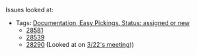 Issues looked at:
- Tags: [Documentation, Easy Pickings, Status: assigned or new](https://code.djangoproject.com/query?status=assigned&status=new&component=Documentation&easy=1&col=id&col=summary&col=status&col=component&col=owner&col=type&order=priority)
  - [28581](https://code.djangoproject.com/ticket/28581)
  - [28539](https://code.djangoproject.com/ticket/28539)
  - [28290](https://code.djangoproject.com/ticket/28290) (Looked at on [3/22's meeting](https://github.com/nyu-ossd-s18/django-team/blob/master/minutes/minutes-2018-03-22.md)))
